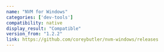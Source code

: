```yaml
---
name: "NVM for Windows"
categories: ['dev-tools']
compatibility: native
display_result: "Compatible"
version_from: "1.2.2"
link: https://github.com/coreybutler/nvm-windows/releases
---
```

